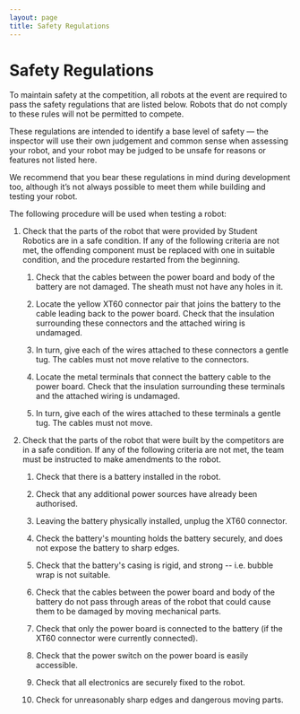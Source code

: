 ```yaml
---
layout: page
title: Safety Regulations
---
```


# Safety Regulations

To maintain safety at the competition, all robots at the event are required to pass the safety regulations that are listed below. Robots that do not comply to these rules will not be permitted to compete.

These regulations are intended to identify a base level of safety — the inspector will use their own judgement and common sense when assessing your robot, and your robot may be judged to be unsafe for reasons or features not listed here.

We recommend that you bear these regulations in mind during development too, although it’s not always possible to meet them while building and testing your robot.

The following procedure will be used when testing a robot:

1. Check that the parts of the robot that were provided by Student
   Robotics are in a safe condition. If any of the following criteria
   are not met, the offending component must be replaced with one in
   suitable condition, and the procedure restarted from the beginning.

    1. Check that the cables between the power board and body of the
       battery are not damaged. The sheath must not have any holes in
       it.

    2. Locate the yellow XT60 connector pair that joins the battery to
       the cable leading back to the power board. Check that the
       insulation surrounding these connectors and the attached wiring
       is undamaged.

    3. In turn, give each of the wires attached to these connectors a
       gentle tug. The cables must not move relative to the connectors.

    4. Locate the metal terminals that connect the battery cable to the
       power board. Check that the insulation surrounding these
       terminals and the attached wiring is undamaged.

    5. In turn, give each of the wires attached to these terminals a
       gentle tug. The cables must not move.

2. Check that the parts of the robot that were built by the competitors
    are in a safe condition. If any of the following criteria are not
    met, the team must be instructed to make amendments to the robot.

    1. Check that there is a battery installed in the robot.

    2. Check that any additional power sources have already been
       authorised.

    3. Leaving the battery physically installed, unplug the XT60
       connector.

    4. Check the battery's mounting holds the battery securely, and
       does not expose the battery to sharp edges.

    5. Check that the battery's casing is rigid, and strong -- i.e.
       bubble wrap is not suitable.

    6. Check that the cables between the power board and body of the
       battery do not pass through areas of the robot that could cause
       them to be damaged by moving mechanical parts.

    7. Check that only the power board is connected to the battery (if
       the XT60 connector were currently connected).

    8. Check that the power switch on the power board is easily
       accessible.

    9. Check that all electronics are securely fixed to the robot.

    10. Check for unreasonably sharp edges and dangerous moving parts.
